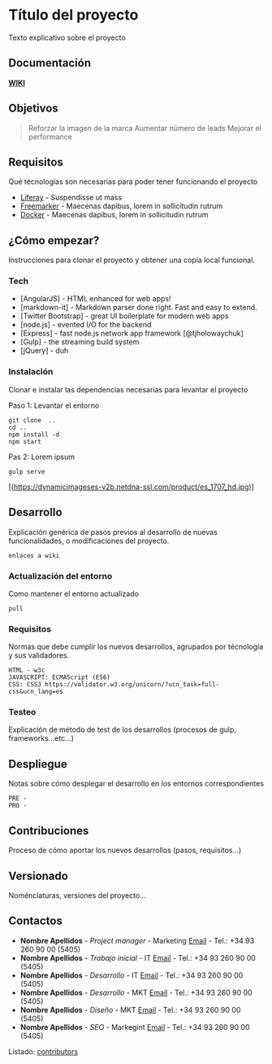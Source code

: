 # Título del proyecto

Texto explicativo sobre el proyecto

## Documentación

**[WIKI](https://github.com/xanisu/documentation-template/wiki)**

## Objetivos

> Reforzar la imagen de la marca
> Aumentar número de leads
> Mejorar el performance

## Requisitos

Qué técnologías son necesarias para poder tener funcionando el proyecto

* [Liferay](http://www.mecalux.es) - Suspendisse ut mass
* [Freemarker](http://www.mecalux.es) - Maecenas dapibus, lorem in sollicitudin rutrum
* [Docker](http://www.mecalux.es) - Maecenas dapibus, lorem in sollicitudin rutrum

## ¿Cómo empezar?

Instrucciones para clonar el proyecto y obtener una copia local funcional.

### Tech

* [AngularJS] - HTML enhanced for web apps!
* [markdown-it] - Markdown parser done right. Fast and easy to extend.
* [Twitter Bootstrap] - great UI boilerplate for modern web apps
* [node.js] - evented I/O for the backend
* [Express] - fast node.js network app framework [@tjholowaychuk]
* [Gulp] - the streaming build system
* [jQuery] - duh

### Instalación

Clonar e instalar las dependencias necesarias para levantar el proyecto

Paso 1: Levantar el entorno

```
git clone  ..
cd ..
npm install -d
npm start
```

Pas 2: Lorem ipsum

```
gulp serve
```

[(https://dynamicimageses-v2b.netdna-ssl.com/product/es_1707_hd.jpg)]


## Desarrollo

Explicación genérica de pasos previos al desarrollo de nuevas funcionalidades, o modificaciones del proyecto.

```
enlaces a wiki
```
### Actualización del entorno

Como mantener el entorno actualizado

```
pull
```

### Requisitos

Normas que debe cumplir los nuevos desarrollos, agrupados por técnología y sus validadores.

```
HTML - w3c
JAVASCRIPT: ECMAScript (ES6)
CSS: CSS3 https://validator.w3.org/unicorn/?ucn_task=full-css&ucn_lang=es
```

### Testeo

Explicación de método de test de los desarrollos (procesos de gulp, frameworks...etc...)


## Despliegue

Notas sobre cómo desplegar el desarrollo en los entornos correspondientes

```
PRE - 
PRO -
```

## Contribuciones

Proceso de cómo aportar los nuevos desarrollos (pasos, requisitos...)

## Versionado  

Noménclaturas, versiones del proyecto...


## Contactos

* **Nombre Apellidos** - *Project manager* - Marketing [Email](nombre.apellidos@mecalux.com) - Tel.: +34 93 260 90 00 (5405)
* **Nombre Apellidos** - *Trabajo inicial* - IT [Email](nombre.apellidos@mecalux.com) - Tel.: +34 93 260 90 00 (5405)
* **Nombre Apellidos** - *Desarrollo* - IT [Email](nombre.apellidos@mecalux.com) - Tel.: +34 93 260 90 00 (5405)
* **Nombre Apellidos** - *Desarrollo* - MKT [Email](nombre.apellidos@mecalux.com) - Tel.: +34 93 260 90 00 (5405)
* **Nombre Apellidos** - *Diseño* - MKT [Email](nombre.apellidos@mecalux.com) - Tel.: +34 93 260 90 00 (5405)
* **Nombre Apellidos** - *SEO* - Markegint [Email](nombre.apellidos@mecalux.com) - Tel.: +34 93 260 90 00 (5405)


Listado: [contributors](https://github.com/your/project/contributors) 

